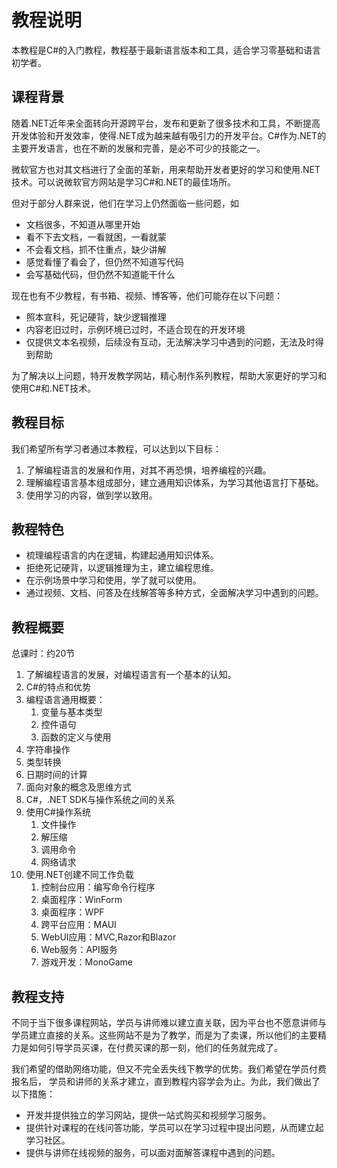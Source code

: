 # 教程说明

本教程是C#的入门教程，教程基于最新语言版本和工具，适合学习零基础和语言初学者。

## 课程背景

随着.NET近年来全面转向开源跨平台，发布和更新了很多技术和工具，不断提高开发体验和开发效率，使得.NET成为越来越有吸引力的开发平台。C#作为.NET的主要开发语言，也在不断的发展和完善，是必不可少的技能之一。

微软官方也对其文档进行了全面的革新，用来帮助开发者更好的学习和使用.NET技术。可以说微软官方网站是学习C#和.NET的最佳场所。

但对于部分人群来说，他们在学习上仍然面临一些问题，如

- 文档很多，不知道从哪里开始
- 看不下去文档，一看就困，一看就蒙
- 不会看文档，抓不住重点，缺少讲解
- 感觉看懂了看会了，但仍然不知道写代码
- 会写基础代码，但仍然不知道能干什么

现在也有不少教程，有书箱、视频、博客等，他们可能存在以下问题：

- 照本宣科，死记硬背，缺少逻辑推理
- 内容老旧过时，示例环境已过时，不适合现在的开发环境
- 仅提供文本名视频，后续没有互动，无法解决学习中遇到的问题，无法及时得到帮助

为了解决以上问题，特开发教学网站，精心制作系列教程，帮助大家更好的学习和使用C#和.NET技术。

## 教程目标

我们希望所有学习者通过本教程，可以达到以下目标：

1. 了解编程语言的发展和作用，对其不再恐惧，培养编程的兴趣。
2. 理解编程语言基本组成部分，建立通用知识体系，为学习其他语言打下基础。
3. 使用学习的内容，做到学以致用。

## 教程特色

- 梳理编程语言的内在逻辑，构建起通用知识体系。
- 拒绝死记硬背，以逻辑推理为主，建立编程思维。
- 在示例场景中学习和使用，学了就可以使用。
- 通过视频、文档、问答及在线解答等多种方式，全面解决学习中遇到的问题。

## 教程概要

总课时：约20节

1. 了解编程语言的发展，对编程语言有一个基本的认知。
2. C#的特点和优势
3. 编程语言通用概要：
   1. 变量与基本类型
   2. 控件语句
   3. 函数的定义与使用
4. 字符串操作
5. 类型转换
6. 日期时间的计算
7. 面向对象的概念及思维方式
8. C#，.NET SDK与操作系统之间的关系
9. 使用C#操作系统
   1. 文件操作
   2. 解压缩
   3. 调用命令
   4. 网络请求
10. 使用.NET创建不同工作负载
    1. 控制台应用：编写命令行程序
    2. 桌面程序：WinForm
    3. 桌面程序：WPF
    4. 跨平台应用：MAUI
    5. WebUI应用：MVC,Razor和Blazor
    6. Web服务：API服务
    7. 游戏开发：MonoGame

## 教程支持

不同于当下很多课程网站，学员与讲师难以建立直关联，因为平台也不愿意讲师与学员建立直接的关系。这些网站不是为了教学，而是为了卖课，所以他们的主要精力是如何引导学员买课，在付费买课的那一刻，他们的任务就完成了。

我们希望的借助网络功能，但又不完全丢失线下教学的优势。我们希望在学员付费报名后， 学员和讲师的关系才建立，直到教程内容学会为止。为此，我们做出了以下措施：

- 开发并提供独立的学习网站，提供一站式购买和视频学习服务。
- 提供针对课程的在线问答功能，学员可以在学习过程中提出问题，从而建立起学习社区。
- 提供与讲师在线视频的服务，可以面对面解答课程中遇到的问题。
